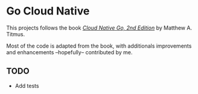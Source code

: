 # Go Cloud Native

This projects follows the book [_Cloud Native Go, 2nd Edition_](https://www.oreilly.com/library/view/cloud-native-go/9781098156411/) by Matthew A. Titmus.

Most of the code is adapted from the book, with additionals improvements and enhancements –hopefully– contributed by me.

## TODO

- Add tests
